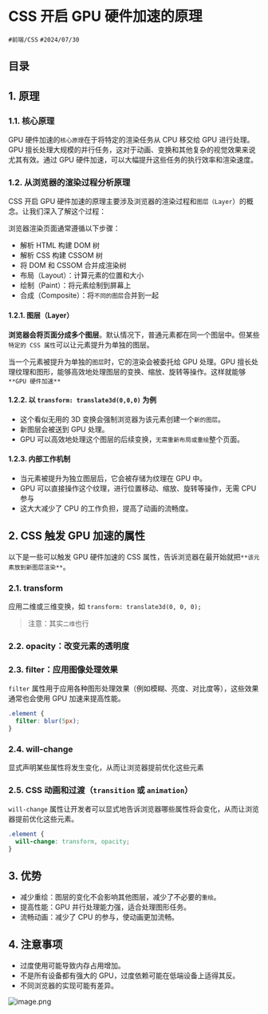 
# CSS  开启 GPU 硬件加速的原理


`#前端/CSS`  `#2024/07/30` 


## 目录
<!-- toc -->
 ## 1. 原理 

### 1.1. 核心原理

GPU 硬件加速的`核心原理`在于将特定的渲染任务从 CPU 移交给 GPU 进行处理。GPU 擅长处理大规模的并行任务，这对于动画、变换和其他复杂的视觉效果来说尤其有效。通过 GPU 硬件加速，可以大幅提升这些任务的执行效率和渲染速度。

### 1.2. 从浏览器的渲染过程分析原理

CSS 开启 GPU 硬件加速的原理主要涉及浏览器的渲染过程和`图层（Layer`）的概念。让我们深入了解这个过程：

浏览器渲染页面通常遵循以下步骤：

- 解析 HTML 构建 DOM 树
- 解析 CSS 构建 CSSOM 树
- 将 DOM 和 CSSOM 合并成渲染树
- 布局（Layout）：计算元素的位置和大小
- 绘制（Paint）：将元素绘制到屏幕上
- 合成（Composite）：将`不同的图层`合并到一起

#### 1.2.1. 图层（Layer） 

**浏览器会将页面分成多个图层**。默认情况下，普通元素都在同一个图层中。但某些`特定的 CSS 属性`可以让元素提升为单独的图层。

当一个元素被提升为单独的`图层`时，它的渲染会被委托给 GPU 处理。GPU 擅长处理纹理和图形，能够高效地处理图层的变换、缩放、旋转等操作。这样就能够 `**GPU 硬件加速**`

#### 1.2.2. 以 `transform: translate3d(0,0,0)` 为例

- 这个看似无用的 3D 变换会强制浏览器为该元素创建一个`新的图层`。
- 新图层会被送到 GPU 处理。
- GPU 可以高效地处理这个图层的后续变换，`无需重新布局或重绘`整个页面。

#### 1.2.3. 内部工作机制

- 当元素被提升为独立图层后，它会被存储为纹理在 GPU 中。
- GPU 可以直接操作这个纹理，进行位置移动、缩放、旋转等操作，无需 CPU 参与
- 这大大减少了 CPU 的工作负担，提高了动画的流畅度。

## 2. CSS 触发 GPU 加速的属性

以下是一些可以触发 GPU 硬件加速的 CSS 属性，告诉浏览器在最开始就把`**该元素放到新图层渲染**`。

### 2.1. transform

应用二维或三维变换，如 `transform: translate3d(0, 0, 0);`

> 注意：其实`二维`也行

### 2.2. opacity：改变元素的透明度

### 2.3. filter：应用图像处理效果

`filter` 属性用于应用各种图形处理效果（例如模糊、亮度、对比度等），这些效果通常也会使用 GPU 加速来提高性能。
```css
.element {
  filter: blur(5px);
}
```

### 2.4. will-change

显式声明某些属性将发生变化，从而让浏览器提前优化这些元素

### 2.5. CSS 动画和过渡（`transition` 或 `animation`）

`will-change` 属性让开发者可以显式地告诉浏览器哪些属性将会变化，从而让浏览器提前优化这些元素。
```css
.element {
  will-change: transform, opacity;
}
```

## 3. 优势

- 减少重绘：图层的变化不会影响其他图层，减少了不必要的`重绘`。
- 提高性能：GPU 并行处理能力强，适合处理图形任务。
- 流畅动画：减少了 CPU 的参与，使动画更加流畅。

## 4. 注意事项

- 过度使用可能导致内存占用增加。
- 不是所有设备都有强大的 GPU，过度依赖可能在低端设备上适得其反。
- 不同浏览器的实现可能有差异。

![image.png](https://832-1310531898.cos.ap-beijing.myqcloud.com/yuque/61f5c262db0860b921ca61e0479d99d2.png)

